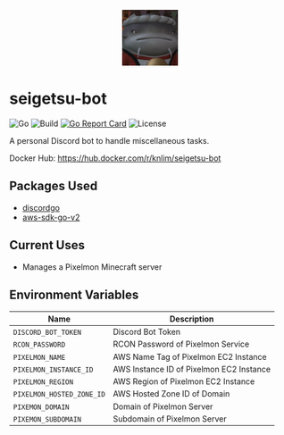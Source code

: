 <p align="center">
  <img width=100 src="https://github.com/kn-lim/seigetsu-bot/blob/main/images/seigetsu.png?raw=true"></img>
</p>

# seigetsu-bot

![Go](https://img.shields.io/github/go-mod/go-version/kn-lim/seigetsu-bot)
![Build](https://github.com/kn-lim/seigetsu-bot/actions/workflows/build.yaml/badge.svg)
[![Go Report Card](https://goreportcard.com/badge/github.com/kn-lim/seigetsu-bot)](https://goreportcard.com/report/github.com/kn-lim/seigetsu-bot)
![License](https://img.shields.io/github/license/kn-lim/seigetsu-bot)

A personal Discord bot to handle miscellaneous tasks.

Docker Hub: https://hub.docker.com/r/knlim/seigetsu-bot

## Packages Used

- [discordgo](https://github.com/bwmarrin/discordgo/)
- [aws-sdk-go-v2](https://github.com/aws/aws-sdk-go-v2/)

## Current Uses

- Manages a Pixelmon Minecraft server

## Environment Variables

| Name | Description |
|-|-|
| `DISCORD_BOT_TOKEN` | Discord Bot Token |
| `RCON_PASSWORD` | RCON Password of Pixelmon Service |
| `PIXELMON_NAME` | AWS Name Tag of Pixelmon EC2 Instance |
| `PIXELMON_INSTANCE_ID` | AWS Instance ID of Pixelmon EC2 Instance |
| `PIXELMON_REGION` | AWS Region of Pixelmon EC2 Instance |
| `PIXELMON_HOSTED_ZONE_ID` | AWS Hosted Zone ID of Domain |
| `PIXEMON_DOMAIN` | Domain of Pixelmon Server |
| `PIXEMON_SUBDOMAIN` | Subdomain of Pixelmon Server |
